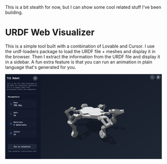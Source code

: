This is a bit stealth for now, but I can show some cool related stuff I've been building.

# URDF Web Visualizer

This is a simple tool built with a combination of Lovable and Cursor. I use the urdf-loaders package to load the URDF file + meshes and display it in the browser. Then I extract the information from the URDF file and display it in a sidebar. A fun extra feature is that you can run an animation in plain language that's generated for you.

[![URDF Web Visualizer](/assets/placeholder.png)](https://urdf-web-visualizer.lovable.app/)
